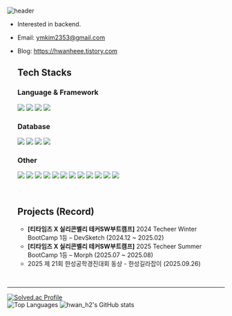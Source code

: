 ![header](https://capsule-render.vercel.app/api?type=waving&color=0:38FAD4,100:02AAB0&text=Welcome)
- Interested in backend.
- Email: ymkim2353@gmail.com
- Blog: https://hwanheee.tistory.com

  Tech Stacks
  ---
  
  <h3>Language & Framework</h3>
  <p>
    <img src="https://img.shields.io/badge/java-007396?style=for-the-badge&logo=openjdk&logoColor=white">
    <img src="https://img.shields.io/badge/spring-6DB33F?style=for-the-badge&logo=spring&logoColor=white">
    <img src="https://img.shields.io/badge/python-3776AB?style=for-the-badge&logo=python&logoColor=white">
    <img src="https://img.shields.io/badge/django-092E20?style=for-the-badge&logo=django&logoColor=white">
  </p>
  
  <h3>Database</h3>
  <p>
    <img src="https://img.shields.io/badge/mysql-4479A1?style=for-the-badge&logo=mysql&logoColor=white">
    <img src="https://img.shields.io/badge/PostgreSQL-4169E1?style=for-the-badge&logo=postgresql&logoColor=white">
    <img src="https://img.shields.io/badge/redis-DC382D?style=for-the-badge&logo=redis&logoColor=white">
    <img src="https://img.shields.io/badge/Amazon%20S3-006400?style=for-the-badge&logo=amazons3&logoColor=white">
  </p>
  
  <h3>Other</h3>
  <p>
    <img src="https://img.shields.io/badge/docker-2496ED?style=for-the-badge&logo=docker&logoColor=white">
    <img src="https://img.shields.io/badge/rabbitmq-FF6600?style=for-the-badge&logo=rabbitmq&logoColor=white">
    <img src="https://img.shields.io/badge/celery-37814A?style=for-the-badge&logo=celery&logoColor=white">
    <img src="https://img.shields.io/badge/githubactions-2088FF?style=for-the-badge&logo=githubactions&logoColor=white">
    <img src="https://img.shields.io/badge/aws-FF9900?style=for-the-badge&logo=amazonaws&logoColor=white">
    <img src="https://img.shields.io/badge/Google_Cloud-4285F4?style=for-the-badge&logo=googlecloud&logoColor=white">
    <img src="https://img.shields.io/badge/nginx-009639?style=for-the-badge&logo=nginx&logoColor=white">
    <img src="https://img.shields.io/badge/traefik-24A1C1?style=for-the-badge&logo=traefikproxy&logoColor=white">
    <img src="https://img.shields.io/badge/grafana-F46800?style=for-the-badge&logo=grafana&logoColor=white">
    <img src="https://img.shields.io/badge/prometheus-E6522C?style=for-the-badge&logo=prometheus&logoColor=white">
    <img src="https://img.shields.io/badge/loki-7c3aed?style=for-the-badge&logo=grafana&logoColor=white">
    <img src="https://img.shields.io/badge/promtail-FFA500?style=for-the-badge&logo=prometheus&logoColor=white">
  </p>
  
  <br>
  
  Projects (Record)
  ---
  
  - **[티타임즈 X 실리콘벨리 테커SW부트캠프]** 2024 Techeer Winter BootCamp 1등 – DevSketch (2024.12 ~ 2025.02)  
  - **[티타임즈 X 실리콘벨리 테커SW부트캠프]** 2025 Techeer Summer BootCamp 1등 – Morph (2025.07 ~ 2025.08)
  - 2025 제 21회 한성공학경진대회 동상 - 한성길라잡이 (2025.09.26)

<br>
<hr>

<div>
  
[![Solved.ac Profile](http://mazassumnida.wtf/api/v2/generate_badge?boj=hwan_h2)](https://solved.ac/hwan_h2)
<br>
<img src="https://github-readme-stats.vercel.app/api/top-langs/?username=hwanh2&layout=compact&theme=default&title_color=0052a3" alt="Top Languages">
<img src="https://github-readme-stats.vercel.app/api?username=hwanh2&show_icons=true&theme=default&title_color=005bb5&ring_color=005bb5" alt="hwan_h2's GitHub stats">
</div>
